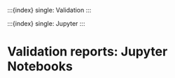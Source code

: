 :::{index} single: Validation
:::

:::{index} single: Jupyter
:::

# Validation reports: Jupyter Notebooks
